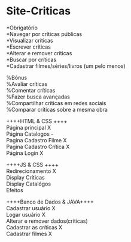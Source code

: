 # Site-Criticas
*Obrigatório  
*Navegar por críticas públicas  
*Visualizar críticas  
*Escrever críticas  
*Alterar e remover críticas  
*Buscar por críticas  
*Cadastrar filmes/séries/livros (um pelo menos)  

%Bônus  
%Avaliar críticas  
%Comentar críticas  
%Fazer busca avançadas  
%Compartilhar críticas em redes sociais  
%Comparar críticas sobre a mesma obra  


++++HTML & CSS ++++  
Página principal X  
Página Catalogos -  
Pagina Cadastro Filme X    
Pagina Cadastro Crítica X   
Página Login  X 

++++JS & CSS ++++  
Redirecionamento X  
Display Críticas  
Display Catalógos  
Efeitos  

++++Banco de Dados & JAVA++++  
Cadastrar usuário   X  
Logar usuário   X   
Alterar e remover dados(críticas)    
Cadastrar as críticas   X  
Cadastrar filmes   X  

